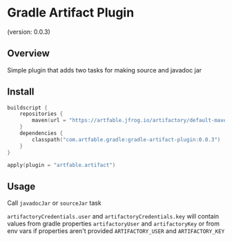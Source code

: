 # Gradle Artifact Plugin
(version: 0.0.3)

## Overview
Simple plugin that adds two tasks for making source and javadoc jar

## Install
```kotlin
buildscript {
    repositories {
        maven(url = "https://artfable.jfrog.io/artifactory/default-maven-local")
    }
    dependencies {
        classpath("com.artfable.gradle:gradle-artifact-plugin:0.0.3")
    }
}

apply(plugin = "artfable.artifact")
```

## Usage
Call `javadocJar` or `sourceJar` task

`artifactoryCredentials.user` and `artifactoryCredentials.key` will contain values from gradle properties 
`artifactoryUser` and `artifactoryKey` or from env vars if properties aren't provided `ARTIFACTORY_USER` and `ARTIFACTORY_KEY`